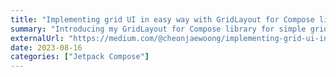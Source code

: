 ```yaml
---
title: "Implementing grid UI in easy way with GridLayout for Compose library"
summary: "Introducing my GridLayout for Compose library for simple grid UI."
externalUrl: "https://medium.com/@cheonjaewoong/implementing-grid-ui-in-easy-way-with-gridlayout-for-compose-library-6a20a964b6dd"
date: 2023-08-16
categories: ["Jetpack Compose"]
---
```

